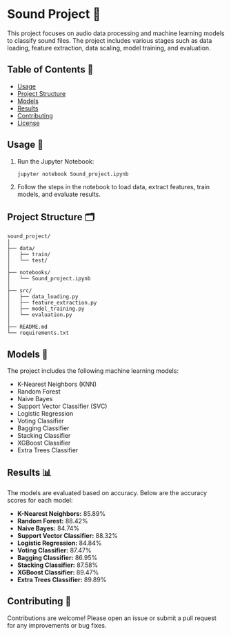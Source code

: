 # Sound Project 🎵

This project focuses on audio data processing and machine learning models to classify sound files. The project includes various stages such as data loading, feature extraction, data scaling, model training, and evaluation.

## Table of Contents 📑
- [Usage](#usage)
- [Project Structure](#project-structure)
- [Models](#models)
- [Results](#results)
- [Contributing](#contributing)
- [License](#license)


## Usage 🚀

1. Run the Jupyter Notebook:
    ```bash
    jupyter notebook Sound_project.ipynb
    ```
2. Follow the steps in the notebook to load data, extract features, train models, and evaluate results.

## Project Structure 🗂️

```
sound_project/
│
├── data/
│   ├── train/
│   └── test/
│
├── notebooks/
│   └── Sound_project.ipynb
│
├── src/
│   ├── data_loading.py
│   ├── feature_extraction.py
│   ├── model_training.py
│   └── evaluation.py
│
├── README.md
└── requirements.txt
```

## Models 🤖

The project includes the following machine learning models:
- K-Nearest Neighbors (KNN)
- Random Forest
- Naive Bayes
- Support Vector Classifier (SVC)
- Logistic Regression
- Voting Classifier
- Bagging Classifier
- Stacking Classifier
- XGBoost Classifier
- Extra Trees Classifier

## Results 📊

The models are evaluated based on accuracy. Below are the accuracy scores for each model:

- **K-Nearest Neighbors:** 85.89%
- **Random Forest:** 88.42%
- **Naive Bayes:** 84.74%
- **Support Vector Classifier:** 88.32%
- **Logistic Regression:** 84.84%
- **Voting Classifier:** 87.47%
- **Bagging Classifier:** 86.95%
- **Stacking Classifier:** 87.58%
- **XGBoost Classifier:** 89.47%
- **Extra Trees Classifier:** 89.89%

## Contributing 🤝

Contributions are welcome! Please open an issue or submit a pull request for any improvements or bug fixes.
#
